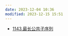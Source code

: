 ```yaml
---
date: 2023-12-04 10:36
modified: 2023-12-15 15:51
---
```


- [1143.最长公共子序列](https://leetcode.cn/problems/longest-common-subsequence/)
